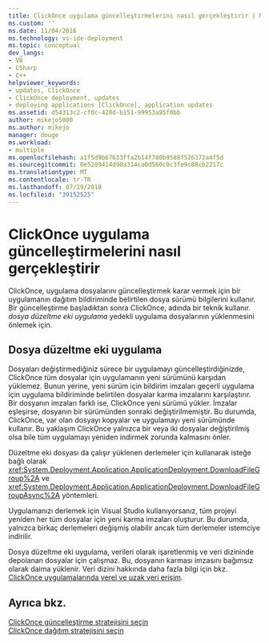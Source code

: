 ```yaml
---
title: ClickOnce uygulama güncelleştirmelerini nasıl gerçekleştirir | Microsoft Docs
ms.custom: ''
ms.date: 11/04/2016
ms.technology: vs-ide-deployment
ms.topic: conceptual
dev_langs:
- VB
- CSharp
- C++
helpviewer_keywords:
- updates, ClickOnce
- ClickOnce deployment, updates
- deploying applications [ClickOnce], application updates
ms.assetid: d54313c2-cf0c-420d-b151-99953a95f0bb
author: mikejo5000
ms.author: mikejo
manager: douge
ms.workload:
- multiple
ms.openlocfilehash: a1f5d9b67633ffa2b14f780b9588f526372a4f5d
ms.sourcegitcommit: 0e5289414d90a314ca0d560c0c3fe9c88cb2217c
ms.translationtype: MT
ms.contentlocale: tr-TR
ms.lasthandoff: 07/19/2018
ms.locfileid: "39152525"
---
```

# <a name="how-clickonce-performs-application-updates"></a>ClickOnce uygulama güncelleştirmelerini nasıl gerçekleştirir
ClickOnce, uygulama dosyalarını güncelleştirmek karar vermek için bir uygulamanın dağıtım bildiriminde belirtilen dosya sürümü bilgilerini kullanır. Bir güncelleştirme başladıktan sonra ClickOnce, adında bir teknik kullanır. *dosya düzeltme eki uygulama* yedekli uygulama dosyalarının yüklenmesini önlemek için.  
  
## <a name="file-patching"></a>Dosya düzeltme eki uygulama  
 Dosyaları değiştirmediğiniz sürece bir uygulamayı güncelleştirdiğinizde, ClickOnce tüm dosyalar için uygulamanın yeni sürümünü karşıdan yüklemez. Bunun yerine, yeni sürüm için bildirim imzaları geçerli uygulama için uygulama bildiriminde belirtilen dosyalar karma imzalarını karşılaştırır. Bir dosyanın imzaları farklı ise, ClickOnce yeni sürümü yükler. İmzalar eşleşirse, dosyanın bir sürümünden sonraki değiştirilmemiştir. Bu durumda, ClickOnce, var olan dosyayı kopyalar ve uygulamayı yeni sürümünde kullanır. Bu yaklaşım ClickOnce yalnızca bir veya iki dosyalar değiştirilmiş olsa bile tüm uygulamayı yeniden indirmek zorunda kalmasını önler.  
  
 Düzeltme eki dosyası da çalışır yüklenen derlemeler için kullanarak isteğe bağlı olarak <xref:System.Deployment.Application.ApplicationDeployment.DownloadFileGroup%2A> ve <xref:System.Deployment.Application.ApplicationDeployment.DownloadFileGroupAsync%2A> yöntemleri.  
  
 Uygulamanızı derlemek için Visual Studio kullanıyorsanız, tüm projeyi yeniden her tüm dosyalar için yeni karma imzaları oluşturur. Bu durumda, yalnızca birkaç derlemeleri değişmiş olabilir ancak tüm derlemeler istemciye indirilir.  
  
 Dosya düzeltme eki uygulama, verileri olarak işaretlenmiş ve veri dizininde depolanan dosyalar için çalışmaz. Bu, dosyanın karması imzasını bağımsız olarak daima yüklenir. Veri dizini hakkında daha fazla bilgi için bkz. [ClickOnce uygulamalarında yerel ve uzak veri erişim](../deployment/accessing-local-and-remote-data-in-clickonce-applications.md).  
  
## <a name="see-also"></a>Ayrıca bkz.  
 [ClickOnce güncelleştirme stratejisini seçin](../deployment/choosing-a-clickonce-update-strategy.md)   
 [ClickOnce dağıtım stratejisini seçin](../deployment/choosing-a-clickonce-deployment-strategy.md)
